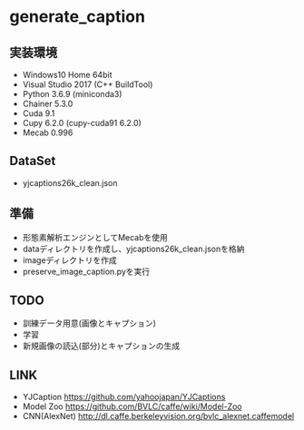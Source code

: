 # generate_caption

## 実装環境
- Windows10 Home 64bit
- Visual Studio 2017 (C++ BuildTool)
- Python 3.6.9 (miniconda3)
- Chainer 5.3.0
- Cuda 9.1
- Cupy 6.2.0 (cupy-cuda91 6.2.0)
- Mecab 0.996

## DataSet
- yjcaptions26k_clean.json

## 準備
- 形態素解析エンジンとしてMecabを使用
- dataディレクトリを作成し、yjcaptions26k_clean.jsonを格納
- imageディレクトリを作成
- preserve_image_caption.pyを実行

## TODO
- 訓練データ用意(画像とキャプション)
- 学習
- 新規画像の読込(部分)とキャプションの生成

## LINK
- YJCaption https://github.com/yahoojapan/YJCaptions
- Model Zoo https://github.com/BVLC/caffe/wiki/Model-Zoo
- CNN(AlexNet) http://dl.caffe.berkeleyvision.org/bvlc_alexnet.caffemodel